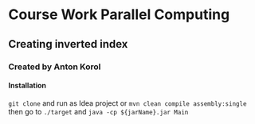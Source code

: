 # Course Work Parallel Computing


## Creating inverted index 


### Created by Anton Korol

#### Installation
 ``git clone`` and run as Idea project 
 or ``mvn clean compile assembly:single`` then go to ``./target`` 
 and ``java -cp ${jarName}.jar Main``
